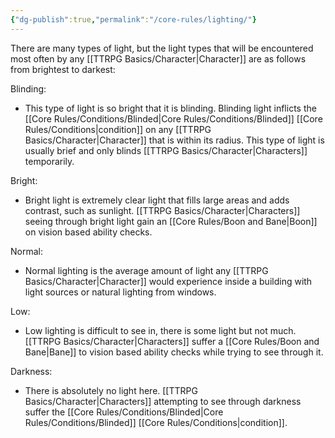 ```yaml
---
{"dg-publish":true,"permalink":"/core-rules/lighting/"}
---
```


There are many types of light, but the light types that will be encountered most often by any [[TTRPG Basics/Character\|Character]] are as follows from brightest to darkest:

Blinding:
- This type of light is so bright that it is blinding. Blinding light inflicts the [[Core Rules/Conditions/Blinded\|Core Rules/Conditions/Blinded]] [[Core Rules/Conditions\|condition]] on any [[TTRPG Basics/Character\|Character]] that is within its radius. This type of light is usually brief and only blinds [[TTRPG Basics/Character\|Characters]] temporarily.

Bright:
- Bright light is extremely clear light that fills large areas and adds contrast, such as sunlight. [[TTRPG Basics/Character\|Characters]] seeing through bright light gain an [[Core Rules/Boon and Bane\|Boon]] on vision based ability checks.

Normal:
- Normal lighting is the average amount of light any [[TTRPG Basics/Character\|Character]] would experience inside a building with light sources or natural lighting from windows.

Low:
- Low lighting is difficult to see in, there is some light but not much. [[TTRPG Basics/Character\|Characters]] suffer a [[Core Rules/Boon and Bane\|Bane]] to vision based ability checks while trying to see through it.

Darkness:
- There is absolutely no light here. [[TTRPG Basics/Character\|Characters]] attempting to see through darkness suffer the [[Core Rules/Conditions/Blinded\|Core Rules/Conditions/Blinded]] [[Core Rules/Conditions\|condition]].